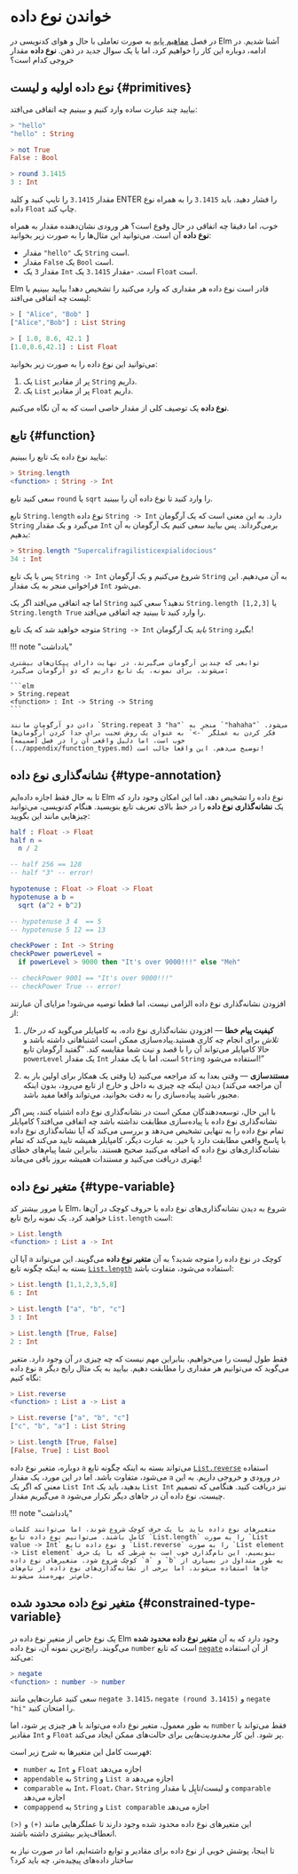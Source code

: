 # خواندن نوع داده

در فصل [مفاهیم پایه](../core_language.md) به صورت تعاملی با حال و هوای کدنویسی در Elm آشنا شدیم. در ادامه، دوباره این کار را خواهیم کرد، اما با یک سوال جدید در ذهن. **نوع داده** مقدار خروجی کدام است؟ 

## نوع داده اولیه و لیست {#primitives}

بیایید چند عبارت ساده وارد کنیم و ببینیم چه اتفاقی می‌افتد:

```elm
> "hello"
"hello" : String

> not True
False : Bool

> round 3.1415
3 : Int
```

مقدار `3.1415` را تایپ کنید و کلید ENTER را فشار دهید. باید `3.1415` را به همراه نوع داده `Float` چاپ کند.

خوب، اما دقیقا چه اتفاقی در حال وقوع است؟ هر ورودی نشان‌دهنده مقدار به همراه **نوع داده** آن است. می‌توانید این مثال‌ها را به صورت زیر بخوانید:

- مقدار `"hello"` یک `String` است.
- مقدار `False` یک `Bool` است.
- مقدار `3` یک `Int` است.
-مقدار `3.1415` یک `Float` است.

Elm قادر است نوع داده هر مقداری که وارد می‌کنید را تشخیص دهد! بیایید ببینیم با لیست چه اتفاقی می‌افتد:

```elm
> [ "Alice", "Bob" ]
["Alice","Bob"] : List String

> [ 1.0, 8.6, 42.1 ]
[1.0,8.6,42.1] : List Float
```

می‌توانید این نوع داده را به صورت زیر بخوانید:

1. یک `List` پر از مقادیر `String` داریم.
2. یک `List` پر از مقادیر `Float` داریم.

**نوع داده** یک توصیف کلی از مقدار خاصی است که به آن نگاه می‌کنیم.

## تابع {#function}

بیایید نوع داده یک تابع را ببینیم:

```elm
> String.length
<function> : String -> Int
```

سعی کنید تابع `round` یا `sqrt` را وارد کنید تا نوع داده آن را ببینید.

تابع `String.length` نوع داده `String -> Int` دارد. به این معنی است که یک آرگومان `String` می‌گیرد و یک مقدار `Int` برمی‌گرداند. پس بیایید سعی کنیم یک آرگومان به آن بدهیم:

```elm
> String.length "Supercalifragilisticexpialidocious"
34 : Int
```

پس با یک تابع `String -> Int` شروع می‌کنیم و یک آرگومان `String` به آن می‌دهیم. این فراخوانی منجر به یک مقدار `Int` می‌شود.

اما چه اتفاقی می‌افتد اگر یک `String` ندهید؟ سعی کنید `String.length [1,2,3]` یا `String.length True` را وارد کنید تا ببینید چه اتفاقی می‌افتد.

متوجه خواهید شد که یک تابع `String -> Int` *باید* یک آرگومان `String` بگیرد!

!!! note "یادداشت"

	توابعی که چندین آرگومان می‌گیرند، در نهایت دارای پیکان‌های بیشتری می‌شوند. برای نمونه، یک تابع داریم که دو آرگومان می‌گیرد:

	```elm
	> String.repeat
	<function> : Int -> String -> String
	```

	دادن دو آرگومان مانند `String.repeat 3 "ha"` منجر به `"hahaha"` می‌شود. فکر کردن به عملگر `->` به عنوان یک روش عجیب برای جدا کردن آرگومان‌ها خوب است، اما دلیل واقعی آن را در فصل [ضمیمه](../appendix/function_types.md) توضیح می‌دهم. این واقعا جالب است!

## نشانه‌گذاری نوع داده {#type-annotation}

تا به حال فقط اجازه داده‌ایم Elm نوع داده را تشخیص دهد، اما این امکان وجود دارد که یک **نشانه‌گذاری نوع داده** را در خط بالای تعریف تابع بنویسید. هنگام کدنویسی، می‌توانید چیزهایی مانند این بگویید:

```elm
half : Float -> Float
half n =
  n / 2

-- half 256 == 128
-- half "3" -- error!

hypotenuse : Float -> Float -> Float
hypotenuse a b =
  sqrt (a^2 + b^2)

-- hypotenuse 3 4  == 5
-- hypotenuse 5 12 == 13

checkPower : Int -> String
checkPower powerLevel =
  if powerLevel > 9000 then "It's over 9000!!!" else "Meh"

-- checkPower 9001 == "It's over 9000!!!"
-- checkPower True -- error!
```

افزودن نشانه‌گذاری نوع داده الزامی نیست، اما قطعا توصیه می‌شود! مزایای آن عبارتند از:

1. **کیفیت پیام خطا** &mdash; افزودن نشانه‌گذاری نوع داده، به کامپایلر می‌گوید که _در حال تلاش_ برای انجام چه کاری هستید.پیاده‌سازی ممکن است اشتباهاتی داشته باشد و حالا کامپایلر می‌تواند آن را با قصد و نیت شما مقایسه کند. &ldquo;گفتید آرگومان تابع `powerLevel` یک مقدار `Int` است، اما با یک مقدار `String` استفاده می‌شود!&rdquo;

2. **مستندسازی** &mdash; وقتی بعدا به کد مراجعه می‌کنید (یا وقتی یک همکار برای اولین بار به آن مراجعه می‌کند) دیدن اینکه چه چیزی به داخل و خارج از تابع می‌رود، بدون اینکه مجبور باشید پیاده‌سازی را به دقت بخوانید، می‌تواند واقعا مفید باشد.

با این حال، توسعه‌دهندگان ممکن است در نشانه‌گذاری نوع داده اشتباه کنند، پس اگر نشانه‌گذاری نوع داده با پیاده‌سازی مطابقت نداشته باشد چه اتفاقی می‌افتد؟ کامپایلر تمام نوع داده را به تنهایی تشخیص می‌دهد و بررسی می‌کند که آیا نشانه‌گذاری نوع داده با پاسخ واقعی مطابقت دارد یا خیر. به عبارت دیگر، کامپایلر همیشه تایید می‌کند که تمام نشانه‌گذاری‌های نوع داده که اضافه می‌کنید صحیح هستند. بنابراین شما پیام‌های خطای بهتری دریافت می‌کنید _و_ مستندات همیشه بروز باقی می‌ماند!

## متغیر نوع داده {#type-variable}

با مرور بیشتر کد Elm، شروع به دیدن نشانه‌گذاری‌های نوع داده با حروف کوچک در آن‌ها خواهید کرد. یک نمونه رایج تابع `List.length` است:

```elm
> List.length
<function> : List a -> Int
```

آیا آن `a` کوچک در نوع داده را متوجه شدید؟ به آن **متغیر نوع داده** می‌گویند. این می‌تواند بسته به اینکه چگونه تابع [`List.length`][list.length] استفاده می‌شود، متفاوت باشد:

```elm
> List.length [1,1,2,3,5,8]
6 : Int

> List.length ["a", "b", "c"]
3 : Int

> List.length [True, False]
2 : Int
```

فقط طول لیست را می‌خواهیم، بنابراین مهم نیست که چه چیزی در آن وجود دارد. متغیر نوع داده `a` می‌گوید که می‌توانیم هر مقداری را مطابقت دهیم. بیایید به یک مثال رایج دیگر نگاه کنیم:

```elm
> List.reverse
<function> : List a -> List a

> List.reverse ["a", "b", "c"]
["c", "b", "a"] : List String

> List.length [True, False]
[False, True] : List Bool
```

دوباره، متغیر نوع داده `a` می‌تواند بسته به اینکه چگونه تابع [`List.reverse`][list.reverse] استفاده می‌شود، متفاوت باشد. اما در این مورد، یک مقدار `a` در ورودی و خروجی داریم. به این معنی که اگر یک `List Int` بدهید، باید یک `List Int` نیز دریافت کنید. هنگامی که تصمیم می‌گیریم مقدار `a` چیست، نوع داده آن در جاهای دیگر تکرار می‌شود.

!!! note "یادداشت"

	متغیرهای نوع داده باید با یک حرف کوچک شروع شوند، اما می‌توانند کلمات کامل باشند. می‌توانیم نوع داده تابع `List.length` را به صورت `List value -> Int` و نوع داده تابع `List.reverse` را به صورت `List element -> List element` بنویسیم. این نام‌گذاری خوب است به شرطی که با یک حرف کوچک شروع شود. متغیرهای نوع داده `a` و `b` به طور متداول در بسیاری از جاها استفاده می‌شوند، اما برخی از نشانه‌گذاری‌های نوع داده از نام‌های خاص‌تر بهره‌مند می‌شوند.

## متغیر نوع داده محدود شده {#constrained-type-variable}

یک نوع خاص از متغیر نوع داده در Elm وجود دارد که به آن **متغیر نوع داده محدود شده** می‌گویند. رایج‌ترین نمونه آن، نوع داده `number` است که تابع [`negate`][negate] از آن استفاده می‌کند:

```elm
> negate
<function> : number -> number
```

سعی کنید عبارت‌هایی مانند `negate 3.1415`، `negate (round 3.1415)` و `negate "hi"` را امتحان کنید.

به طور معمول، متغیر نوع داده می‌تواند با هر چیزی پر شود، اما `number` فقط می‌تواند با مقادیر `Int` و `Float` پر شود. این کار _محدودیت‌هایی_ برای حالت‌های ممکن ایجاد می‌کند.

فهرست کامل این متغیرها به شرح زیر است:

- `number` به `Int` و `Float` اجازه می‌دهد
- `appendable` به `String` و `List a` اجازه می‌دهد
- `comparable` به `Int`، `Float`، `Char`، `String` و لیست/تاپِل با مقدار `comparable` اجازه می‌دهد
- `compappend` به `String` و `List comparable` اجازه می‌دهد

این متغیرهای نوع داده محدود شده وجود دارند تا عملگرهایی مانند `(+)` و `(<)` انعطاف‌پذیر بیشتری داشته باشند.

تا اینجا، پوشش خوبی از نوع داده برای مقادیر و توابع داشته‌ایم، اما در صورت نیاز به ساختار داده‌های پیچیده‌تر، چه باید کرد؟

[list.length]: https://package.elm-lang.org/packages/elm/core/latest/List#length  
[list.reverse]: https://package.elm-lang.org/packages/elm/core/latest/List#reverse
[negate]: https://package.elm-lang.org/packages/elm/core/latest/Basics#negate